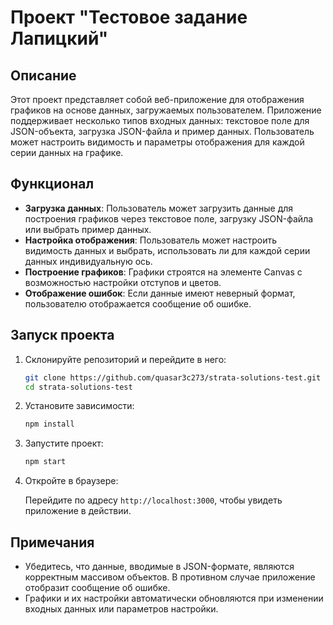 # Проект "Тестовое задание Лапицкий"

## Описание

Этот проект представляет собой веб-приложение для отображения графиков на основе данных, загружаемых пользователем. Приложение поддерживает несколько типов входных данных: текстовое поле для JSON-объекта, загрузка JSON-файла и пример данных. Пользователь может настроить видимость и параметры отображения для каждой серии данных на графике.

## Функционал

- **Загрузка данных**: Пользователь может загрузить данные для построения графиков через текстовое поле, загрузку JSON-файла или выбрать пример данных.
- **Настройка отображения**: Пользователь может настроить видимость данных и выбрать, использовать ли для каждой серии данных индивидуальную ось.
- **Построение графиков**: Графики строятся на элементе Canvas с возможностью настройки отступов и цветов.
- **Отображение ошибок**: Если данные имеют неверный формат, пользователю отображается сообщение об ошибке.

## Запуск проекта

1. Склонируйте репозиторий и перейдите в него:

    ```sh
    git clone https://github.com/quasar3c273/strata-solutions-test.git
    cd strata-solutions-test
    ```

2. Установите зависимости:

    ```sh
    npm install
    ```

3. Запустите проект:

    ```sh
    npm start
    ```

4. Откройте в браузере:

   Перейдите по адресу `http://localhost:3000`, чтобы увидеть приложение в действии.

## Примечания

- Убедитесь, что данные, вводимые в JSON-формате, являются корректным массивом объектов. В противном случае приложение отобразит сообщение об ошибке.
- Графики и их настройки автоматически обновляются при изменении входных данных или параметров настройки.
